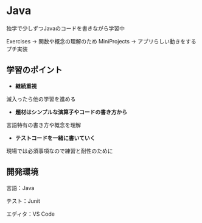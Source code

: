 # Java

独学で少しずつJavaのコードを書きながら学習中

Exercises -> 関数や概念の理解のため
MiniProjects -> アプリらしい動きをするプチ実装


## 学習のポイント

- **継続重視**

滅入ったら他の学習を進める
- **題材はシンプルな演算子やコードの書き方から**

言語特有の書き方や概念を理解
- **テストコードを一緒に書いていく**

現場では必須事項なので練習と耐性のために

## 開発環境

言語：Java

テスト：Junit

エディタ：VS Code
